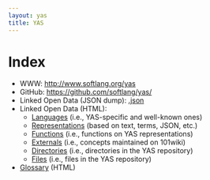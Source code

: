 ```yaml
---
layout: yas
title: YAS
---
```


# Index
* WWW: <http://www.softlang.org/yas>
* GitHub: <https://github.com/softlang/yas/>
* Linked Open Data (JSON dump): [.json](http://softlang.uni-koblenz.de/yas/dump.json)
* Linked Open Data (HTML):
  * [Languages](/yas/languages.html) (i.e., YAS-specific and well-known ones)
  * [Representations](/yas/representations.html) (based on text, terms, JSON, etc.)
  * [Functions](/yas/functions.html) (i.e., functions on YAS representations)
  * [Externals](/yas/externals.html) (i.e., concepts maintained on 101wiki)
  * [Directories](/yas/directories.html) (i.e., directories in the YAS repository)
  * [Files](/yas/files.html) (i.e., files in the YAS repository)
* [Glossary](glossary.html) (HTML)
